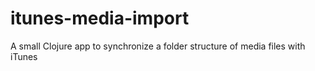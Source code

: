 itunes-media-import
===================

A small Clojure app to synchronize a folder structure of media files with iTunes
